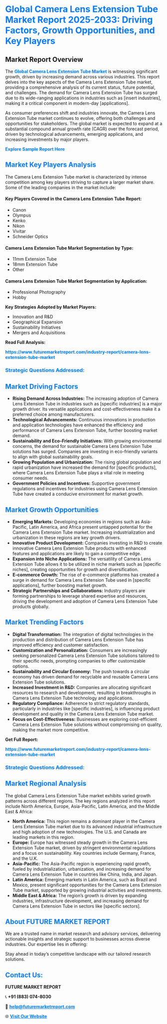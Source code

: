 <h1 style="color: #007BFF;">Global Camera Lens Extension Tube Market Report 2025-2033: Driving Factors, Growth Opportunities, and Key Players</h1>

<section id="overview">
<h2>Market Report Overview</h2>
<p>The <a href="https://www.futuremarketreport.com/industry-report/camera-lens-extension-tube-market" style="color: #007BFF; text-decoration: none;"><strong>Global Camera Lens Extension Tube Market</strong></a> is witnessing significant growth, driven by increasing demand across various industries. This report delves into the key aspects of the Camera Lens Extension Tube market, providing a comprehensive analysis of its current status, future potential, and challenges. The demand for Camera Lens Extension Tube has surged due to its wide-ranging applications in industries such as [insert industries], making it a critical component in modern-day [applications].</p>
<p>As consumer preferences shift and industries innovate, the Camera Lens Extension Tube market continues to evolve, offering both challenges and opportunities for stakeholders. The global market is expected to expand at a substantial compound annual growth rate (CAGR) over the forecast period, driven by technological advancements, emerging applications, and increasing investments by major players.</p>
</section>

<section id="overview">
<p><a href="https://www.futuremarketreport.com/request-sample/reportId=115110" style="color: #007BFF; text-decoration: none;"><strong>Explore Sample Report Here</strong></a></p>
</section>

<section id="key-players">
<h2 style="color: #007BFF;">Market Key Players Analysis</h2>
<p>The Camera Lens Extension Tube market is characterized by intense competition among key players striving to capture a larger market share. Some of the leading companies in the market include:</p>
<h4>Key Players Covered in the Camera Lens Extension Tube Report:</h4>
<ul><li>Canon</li><li>Olympus</li><li>Kenko</li><li>Nikon</li><li>Vivitar</li><li>Schneider Optics</li></ul>
<h4>Camera Lens Extension Tube Market Segmentation by Type:</h4>
<ul><li>11mm Extension Tube</li><li>18mm Extension Tube</li><li>Other</li></ul>

<h4>Camera Lens Extension Tube Market Segmentation by Application:</h4>
<ul><li>Professional Photography</li><li>Hobby</li></ul>
<p><strong>Key Strategies Adopted by Market Players:</strong></p>
<ul>
<li>Innovation and R&D</li>
<li>Geographical Expansion</li>
<li>Sustainability Initiatives</li>
<li>Mergers and Acquisitions</li>
</ul>
</section>

<section>
<p><strong>Read Full Analysis: </strong></p><a href="https://www.futuremarketreport.com/industry-report/camera-lens-extension-tube-market" style="color: #007BFF; text-decoration: none;"><strong>https://www.futuremarketreport.com/industry-report/camera-lens-extension-tube-market</strong></a>
<h3 style="color: #007BFF;">Strategic Questions Addressed:</h3>
</section>

<section id="driving-factors">
<h2 style="color: #007BFF;">Market Driving Factors</h2>
<ul>
<li><strong>Rising Demand Across Industries:</strong> The increasing adoption of Camera Lens Extension Tube in industries such as [specific industries] is a major growth driver. Its versatile applications and cost-effectiveness make it a preferred choice among manufacturers.</li>
<li><strong>Technological Advancements:</strong> Continuous innovations in production and application technologies have enhanced the efficiency and performance of Camera Lens Extension Tube, further boosting market demand.</li>
<li><strong>Sustainability and Eco-Friendly Initiatives:</strong> With growing environmental concerns, the demand for sustainable Camera Lens Extension Tube solutions has surged. Companies are investing in eco-friendly variants to align with global sustainability goals.</li>
<li><strong>Growing Population and Urbanization:</strong> The rising global population and rapid urbanization have increased the demand for [specific products], where Camera Lens Extension Tube plays a vital role in meeting consumer needs.</li>
<li><strong>Government Policies and Incentives:</strong> Supportive government regulations and incentives for industries using Camera Lens Extension Tube have created a conducive environment for market growth.</li>
</ul>
</section>

<section id="growth-opportunities">
<h2 style="color: #007BFF;">Market Growth Opportunities</h2>
<ul>
<li><strong>Emerging Markets:</strong> Developing economies in regions such as Asia-Pacific, Latin America, and Africa present untapped potential for the Camera Lens Extension Tube market. Increasing industrialization and urbanization in these regions are key growth drivers.</li>
<li><strong>Innovative Product Development:</strong> Companies investing in R&D to create innovative Camera Lens Extension Tube products with enhanced features and applications are likely to gain a competitive edge.</li>
<li><strong>Expansion into Niche Applications:</strong> The versatility of Camera Lens Extension Tube allows it to be utilized in niche markets such as [specific niches], creating opportunities for growth and diversification.</li>
<li><strong>E-commerce Growth:</strong> The rise of e-commerce platforms has created a surge in demand for Camera Lens Extension Tube used in [specific applications], further boosting market growth.</li>
<li><strong>Strategic Partnerships and Collaborations:</strong> Industry players are forming partnerships to leverage shared expertise and resources, driving the development and adoption of Camera Lens Extension Tube products globally.</li>
</ul>
</section>

<section id="trending-factors">
<h2 style="color: #007BFF;">Market Trending Factors</h2>
<ul>
<li><strong>Digital Transformation:</strong> The integration of digital technologies in the production and distribution of Camera Lens Extension Tube has improved efficiency and customer satisfaction.</li>
<li><strong>Customization and Personalization:</strong> Consumers are increasingly seeking personalized Camera Lens Extension Tube solutions tailored to their specific needs, prompting companies to offer customizable options.</li>
<li><strong>Sustainability and Circular Economy:</strong> The push towards a circular economy has driven demand for recyclable and reusable Camera Lens Extension Tube solutions.</li>
<li><strong>Increased Investment in R&D:</strong> Companies are allocating significant resources to research and development, resulting in breakthroughs in Camera Lens Extension Tube technology and applications.</li>
<li><strong>Regulatory Compliance:</strong> Adherence to strict regulatory standards, particularly in industries like [specific industries], is influencing product development and quality in the Camera Lens Extension Tube market.</li>
<li><strong>Focus on Cost-Effectiveness:</strong> Businesses are exploring cost-efficient Camera Lens Extension Tube solutions without compromising on quality, making the market more competitive.</li>
</ul>
</section>

<section>
<p><strong>Get Full Report: </strong></p><a href="https://www.futuremarketreport.com/industry-report/camera-lens-extension-tube-market" style="color: #007BFF; text-decoration: none;"><strong>https://www.futuremarketreport.com/industry-report/camera-lens-extension-tube-market</strong></a>
<h3 style="color: #007BFF;">Strategic Questions Addressed:</h3>
</section>


<section id="regional-analysis">
<h2 style="color: #007BFF;">Market Regional Analysis</h2>
<p>The global Camera Lens Extension Tube market exhibits varied growth patterns across different regions. The key regions analyzed in this report include North America, Europe, Asia-Pacific, Latin America, and the Middle East & Africa:</p>
<ul>
<li><strong>North America:</strong> This region remains a dominant player in the Camera Lens Extension Tube market due to its advanced industrial infrastructure and high adoption of new technologies. The U.S. and Canada are leading markets in this region.</li>
<li><strong>Europe:</strong> Europe has witnessed steady growth in the Camera Lens Extension Tube market, driven by stringent environmental regulations and a focus on sustainability. Key countries include Germany, France, and the U.K.</li>
<li><strong>Asia-Pacific:</strong> The Asia-Pacific region is experiencing rapid growth, fueled by industrialization, urbanization, and increasing demand for Camera Lens Extension Tube in countries like China, India, and Japan.</li>
<li><strong>Latin America:</strong> Emerging markets in Latin America, such as Brazil and Mexico, present significant opportunities for the Camera Lens Extension Tube market, supported by growing industrial activities and investments.</li>
<li><strong>Middle East & Africa:</strong> The region’s growth is driven by expanding industries, infrastructure development, and increasing demand for Camera Lens Extension Tube in sectors like [specific sectors].</li>
</ul>
</section>

<footer>
<h2 style="color: #007BFF;">About FUTURE MARKET REPORT</h2>
<p>We are a trusted name in market research and advisory services, delivering actionable insights and strategic support to businesses across diverse industries. Our expertise lies in offering:</p>

<p>Stay ahead in today’s competitive landscape with our tailored research solutions.</p>

<h2 style="color: #007BFF;">Contact Us:</h2>
<p><strong>FUTURE MARKET REPORT</strong></p>
<p>📞 <strong>+91 (883) 074-8030</strong></p>
<p>📧 <strong><a href="mailto:help@futuremarketreport.com" style="color: #007BFF;">help@futuremarketreport.com</a></strong></p>
<p>🌐 <strong><a href="https://www.futuremarketreport.com/" style="color: #007BFF;">Visit Our Website</a></strong></p>
</footer>